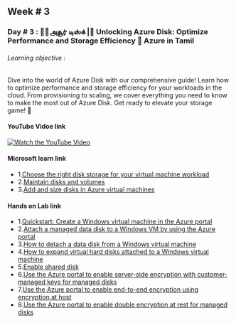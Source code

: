 ## Week # 3
### Day # 3 : 💽🔵அசூர் டிஸ்க் |💾 Unlocking Azure Disk: Optimize Performance and Storage Efficiency 🚀 Azure in Tamil
###### Learning objective :
Dive into the world of Azure Disk with our comprehensive guide! Learn how to optimize performance and storage efficiency for your workloads in the cloud. From provisioning to scaling, we cover everything you need to know to make the most out of Azure Disk. Get ready to elevate your storage game! 💾

#### YouTube Vidoe link 
[![Watch the YouTube Video](https://img.youtube.com/vi/V0EyYR3Jm78/0.jpg)](https://www.youtube.com/watch?v=V0EyYR3Jm78)

#### Microsoft learn link
- 1.[Choose the right disk storage for your virtual machine workload](https://learn.microsoft.com/en-gb/training/modules/choose-the-right-disk-storage-for-vm-workload/)
- 2.[Maintain disks and volumes](https://learn.microsoft.com/en-gb/training/modules/maintain-disks-volumes/)
- 3.[Add and size disks in Azure virtual machines](https://learn.microsoft.com/en-gb/training/modules/add-and-size-disks-in-azure-virtual-machines/)


#### Hands on Lab link
- 1.[Quickstart: Create a Windows virtual machine in the Azure portal](https://learn.microsoft.com/en-us/azure/virtual-machines/windows/quick-create-portal)
- 2.[Attach a managed data disk to a Windows VM by using the Azure portal](https://learn.microsoft.com/en-us/azure/virtual-machines/windows/attach-managed-disk-portal)
- 3.[How to detach a data disk from a Windows virtual machine](https://learn.microsoft.com/en-us/azure/virtual-machines/windows/detach-disk)
- 4.[How to expand virtual hard disks attached to a Windows virtual machine](https://learn.microsoft.com/en-us/azure/virtual-machines/windows/expand-os-disk)
- 5.[Enable shared disk
](https://learn.microsoft.com/en-us/azure/virtual-machines/disks-shared-enable?tabs=azure-portal)
- 6.[Use the Azure portal to enable server-side encryption with customer-managed keys for managed disks](https://learn.microsoft.com/en-us/azure/virtual-machines/disks-enable-customer-managed-keys-portal)
- 7.[Use the Azure portal to enable end-to-end encryption using encryption at host](https://learn.microsoft.com/en-us/azure/virtual-machines/disks-enable-host-based-encryption-portal?tabs=azure-powershell)
- 8.[Use the Azure portal to enable double encryption at rest for managed disks](https://learn.microsoft.com/en-us/azure/virtual-machines/disks-enable-double-encryption-at-rest-portal)